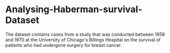 # Analysing-Haberman-survival-Dataset
The dataset contains cases from a study that was conducted between 1958 and 1970 at the University of Chicago's Billings Hospital on the survival of patients who had undergone surgery for breast cancer.
